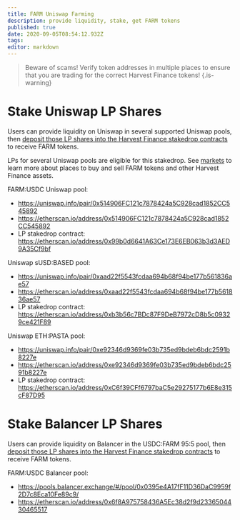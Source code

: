 ```yaml
---
title: FARM Uniswap Farming
description: provide liquidity, stake, get FARM tokens
published: true
date: 2020-09-05T08:54:12.932Z
tags: 
editor: markdown
---
```


> Beware of scams! Verify token addresses in multiple places to ensure that you are trading for the correct Harvest Finance tokens!
{.is-warning}

# Stake Uniswap LP Shares

Users can provide liquidity on Uniswap in several supported Uniswap pools, then [deposit those LP shares into the Harvest Finance stakedrop contracts](https://harvest.finance/earn) to receive FARM tokens.

LPs for several Uniswap pools are eligible for this stakedrop.  See [markets](/trade) to learn more about places to buy and sell FARM tokens and other Harvest Finance assets.

FARM:USDC Uniswap pool:
- https://uniswap.info/pair/0x514906FC121c7878424a5C928cad1852CC545892
- https://etherscan.io/address/0x514906FC121c7878424a5C928cad1852CC545892
- LP stakedrop contract: https://etherscan.io/address/0x99b0d6641A63Ce173E6EB063b3d3AED9A35Cf9bf

Uniswap sUSD:BASED pool:
- https://uniswap.info/pair/0xaad22f5543fcdaa694b68f94be177b561836ae57
- https://etherscan.io/address/0xaad22f5543fcdaa694b68f94be177b561836ae57
- LP stakedrop contract: https://etherscan.io/address/0xb3b56c7BDc87F9DeB7972cD8b5c09329ce421F89

Uniswap ETH:PASTA pool:
- https://uniswap.info/pair/0xe92346d9369fe03b735ed9bdeb6bdc2591b8227e
- https://etherscan.io/address/0xe92346d9369fe03b735ed9bdeb6bdc2591b8227e
- LP stakedrop contract: https://etherscan.io/address/0xC6f39CFf6797baC5e29275177b6E8e315cF87D95



# Stake Balancer LP Shares

Users can provide liquidity on Balancer in the USDC:FARM 95:5 pool, then [deposit those LP shares into the Harvest Finance stakedrop contracts](https://harvest.finance/earn) to receive FARM tokens.

FARM:USDC Balancer pool:
- https://pools.balancer.exchange/#/pool/0x0395e4A17fF11D36DaC9959f2D7c8Eca10Fe89c9/
- https://etherscan.io/address/0x6f8A975758436A5Ec38d2f9d2336504430465517